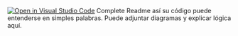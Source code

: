 [![Open in Visual Studio Code](https://classroom.github.com/assets/open-in-vscode-2e0aaae1b6195c2367325f4f02e2d04e9abb55f0b24a779b69b11b9e10269abc.svg)](https://classroom.github.com/online_ide?assignment_repo_id=19806603&assignment_repo_type=AssignmentRepo)
Complete Readme así su código puede entenderse en simples palabras. Puede adjuntar diagramas y explicar lógica aquí. 
